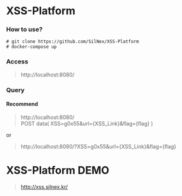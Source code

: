# XSS-Platform
### How to use?
```
# git clone https://github.com/SilNex/XSS-Platform  
# docker-compose up
```

### Access
> http://localhost:8080/  

### Query
#### Recommend
> http://localhost:8080/  
> POST data( XSS=g0x55&url={XSS_Link}&flag={flag} )

or

> http://localhost:8080/?XSS=g0x55&url={XSS_Link}&flag={flag}  
  
# XSS-Platform DEMO
> http://xss.silnex.kr/  

